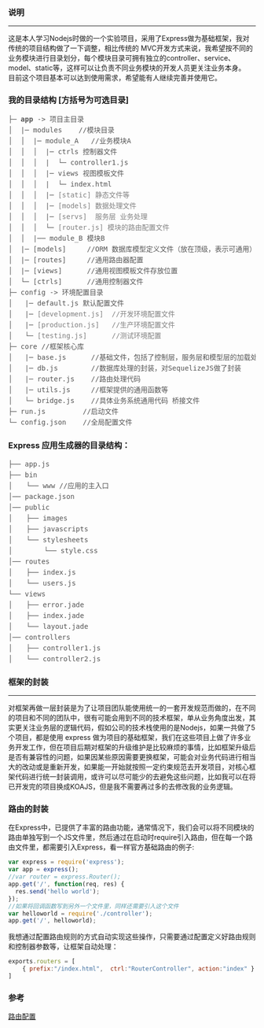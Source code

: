 ### 说明
***
这是本人学习Nodejs时做的一个实验项目，采用了Express做为基础框架，我对传统的项目结构做了一下调整，相比传统的 MVC开发方式来说，我希望按不同的业务模块进行目录划分，每个模块目录可拥有独立的controller、service、model、static等，这样可以让负责不同业务模块的开发人员更关注业务本身。  
目前这个项目基本可以达到使用需求，希望能有人继续完善并使用它。

<div class="row"><div class="col-md-6"><h3>我的目录结构 [方括号为可选目录]</h3><pre style="color:#555555;line-height: 22px;">├─<span class="glyphicon glyphicon-folder-open" aria-hidden="true"></span> <strong>app</strong> -> 项目主目录
│  |─<span class="glyphicon glyphicon-folder-open" aria-hidden="true"></span> modules    //模块目录
│  │  |─<span class="glyphicon glyphicon-folder-open" aria-hidden="true"></span> module_A   //业务模块A
│  │  │  |─<span class="glyphicon glyphicon-folder-open" aria-hidden="true"></span> ctrls 控制器文件
│  │  │  |  └─ controller1.js
│  │  │  |─<span class="glyphicon glyphicon-folder-open" aria-hidden="true"></span> views 视图模板文件
│  │  │  |  └─ index.html
│  │  │  |─<font color="gray"><span class="glyphicon glyphicon-folder-close" aria-hidden="true"></span> [static] 静态文件等</font>
│  │  │  |─<font color="gray"><span class="glyphicon glyphicon-folder-close" aria-hidden="true"></span> [models] 数据处理文件</font>
│  │  │  |─<font color="gray"><span class="glyphicon glyphicon-folder-close" aria-hidden="true"></span> [servs]  服务层 业务处理</font>
│  │  │  └─<font color="gray"><span class="glyphicon glyphicon-folder-close" aria-hidden="true"></span> [router.js] 模块的路由配置文件</font>
│  │  |──<span class="glyphicon glyphicon-folder-close" aria-hidden="true"></span> module_B 模块B
│  |─<span class="glyphicon glyphicon-folder-close" aria-hidden="true"></span> [models]     //ORM 数据库模型定义文件（放在顶级，表示可通用）
│  |─<span class="glyphicon glyphicon-folder-close" aria-hidden="true"></span> [routes]     //通用路由器配置
│  |─<span class="glyphicon glyphicon-folder-close" aria-hidden="true"></span> [views]      //通用视图模板文件存放位置
│  └─<span class="glyphicon glyphicon-folder-close" aria-hidden="true"></span> [ctrls]      //通用控制器文件
├─<span class="glyphicon glyphicon-folder-open" aria-hidden="true"></span> config -> 环境配置目录
│   |─ default.js 默认配置文件
│   |─ <font color="gray">[development.js]  //开发环境配置文件</font>
│   |─ <font color="gray">[production.js]   //生产环境配置文件</font>
│   └─ <font color="gray">[testing.js]      //测试环境配置</font>
├─<span class="glyphicon glyphicon-folder-open" aria-hidden="true"></span> core //框架核心库
│   |─ base.js      //基础文件，包括了控制层，服务层和模型层的加载处理
│   |─ db.js        //数据库处理的封装，对SequelizeJS做了封装
│   |─ router.js    //路由处理代码
│   |─ utils.js     //框架提供的通用函数等
│   └─ bridge.js    //具体业务系统通用代码 桥接文件
├─<span class="glyphicon glyphicon-file"></span> run.js         //启动文件
└─<span class="glyphicon glyphicon-file"></span> config.json    //全局配置文件
</pre></div><div class="col-md-6"><h3>Express 应用生成器的目录结构：</h3><pre style="color:#555555;line-height: 22px;">├──<span class="glyphicon glyphicon-file"></span> app.js
├──<span class="glyphicon glyphicon-folder-open" aria-hidden="true"></span> bin
│　　└── www //应用的主入口
│── package.json
│──<span class="glyphicon glyphicon-folder-open" aria-hidden="true"></span> public
│　　├── images
│　　├── javascripts
│　　└── stylesheets
│　　　　 └── style.css
│──<span class="glyphicon glyphicon-folder-open" aria-hidden="true"></span> routes
│　　├── index.js
│　　└── users.js
└──<span class="glyphicon glyphicon-folder-open" aria-hidden="true"></span> views
│　　├── error.jade
│　　├── index.jade
│　　└── layout.jade
│──<span class="glyphicon glyphicon-folder-open" aria-hidden="true"></span> controllers
│　　├── controller1.js
│　　└── controller2.js
</pre>
</div>
</div>

### 框架的封装
***
对框架再做一层封装是为了让项目团队能使用统一的一套开发规范而做的，在不同的项目和不同的团队中，很有可能会用到不同的技术框架，单从业务角度出发，其实更关注业务层的逻辑代码，假如公司的技术栈使用的是Nodejs，如果一共做了5个项目，都是使用 express 做为项目的基础框架，我们在这些项目上做了许多业务开发工作，但在项目后期对框架的升级维护是比较麻烦的事情，比如框架升级后是否有兼容性的问题，如果因某些原因需要更换框架，可能会对业务代码进行相当大的改动或是重新开发，如果能一开始就按照一定约束规范去开发项目，对核心框架代码进行统一封装调用，或许可以尽可能少的去避免这些问题，比如我可以在将已开发完的项目换成KOAJS，但是我不需要再过多的去修改我的业务逻辑。

### 路由的封装
在Express中，已提供了丰富的路由功能，通常情况下，我们会可以将不同模块的路由单独写到一个JS文件里，然后通过在启动时require引入路由，但在每一个路由文件里，都需要引入Express，看一样官方基础路由的例子:
```js
var express = require('express');
var app = express();
//var router = express.Router();
app.get('/', function(req, res) {
  res.send('hello world');
});
//如果将回调函数写到另外一个文件里，同样还需要引入这个文件
var helloworld = require('./controller');
app.get('/', helloworld);
```
我想通过配置路由规则的方式自动实现这些操作，只需要通过配置定义好路由规则和控制器参数等，让框架自动处理：
```js
exports.routers = [
    { prefix:"/index.html",  ctrl:"RouterController", action:"index" }
]
```

### 参考
[路由配置](docs/路由配置.md)